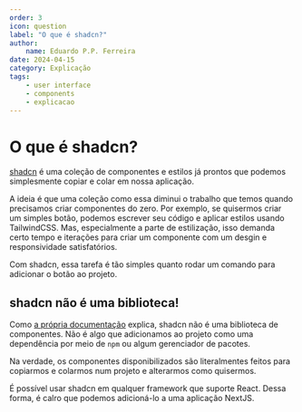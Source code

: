 ```yaml
---
order: 3
icon: question
label: "O que é shadcn?"
author:
    name: Eduardo P.P. Ferreira
date: 2024-04-15
category: Explicação
tags:
    - user interface
    - components
    - explicacao
---
```


# O que é shadcn?

[shadcn](https://ui.shadcn.com/) é uma coleção de componentes e estilos já prontos que podemos simplesmente copiar e colar em nossa aplicação.

A ideia é que uma coleção como essa diminui o trabalho que temos quando precisamos criar componentes do zero. Por exemplo, se quisermos criar um simples botão, podemos escrever seu código e aplicar estilos usando TailwindCSS. Mas, especialmente a parte de estilização, isso demanda certo tempo e iterações para criar um componente com um desgin e responsividade satisfatórios.

Com shadcn, essa tarefa é tão simples quanto rodar um comando para adicionar o botão ao projeto.

## shadcn não é uma biblioteca!

Como [a própria documentação](https://ui.shadcn.com/docs) explica, shadcn não é uma biblioteca de componentes. Não é algo que adicionamos ao projeto como uma dependência por meio de `npm` ou algum gerenciador de pacotes.

Na verdade, os componentes disponibilizados são literalmentes feitos para copiarmos e colarmos num projeto e alterarmos como quisermos.

É possível usar shadcn em qualquer framework que suporte React. Dessa forma, é calro que podemos adicioná-lo a uma aplicação NextJS.
